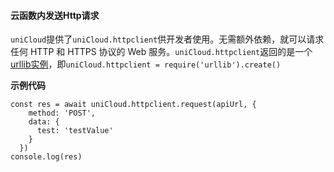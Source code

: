 #### 云函数内发送Http请求

`uniCloud`提供了`uniCloud.httpclient`供开发者使用。无需额外依赖，就可以请求任何 HTTP 和 HTTPS 协议的 Web 服务。`uniCloud.httpclient`返回的是一个[urllib实例](https://github.com/node-modules/urllib)，即`uniCloud.httpclient = require('urllib').create()`

**示例代码**

```
const res = await uniCloud.httpclient.request(apiUrl, {
    method: 'POST',
    data: {
      test: 'testValue'
    }
  })
console.log(res)
```